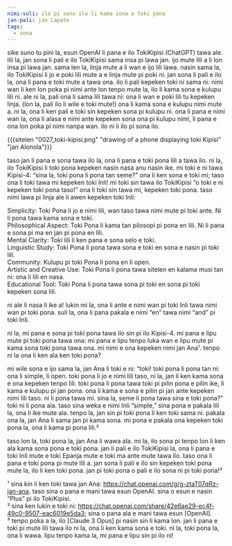 ```yaml
---
nimi-suli: ilo pi sona ilo li kama sona e toki pona
jan-pali: jan Lapate
tags:
  - sona
---
```

sike suno tu pini la, esun OpenAI li pana e ilo TokiKipisi (ChatGPT)  tawa ale. lili la, jan sona li pali e ilo TokiKipisi sama insa pi lawa jan. ijo mute lili a li lon insa pi lawa jan. sama len la, linja mute a li wan e ijo lili lawa. nasin sama la, ilo TokiKipisi li jo e poki lili mute a e linja mute pi poki ni. jan sona li pali e ilo la, ona li pana e toki mute a tawa ona. ilo li pali kepeken toki ni sama ni: nimi wan li ken lon poka pi nimi ante lon tenpo mute la, ilo li kama sona e kulupu lili ni. ale ni la, pali ona li sama lili tawa ni: ona li wan e poki lili tu kepeken linja. (lon la, pali ilo li wile e toki mute!) ona li kama sona e kulupu nimi mute a. ni la, ona li ken pali e toki sin kepeken sona pi kulupu ni. ona li pana e nimi wan la, ona li alasa e nimi ante kepeken sona ona pi kulupu nimi, li pana e ona lon poka pi nimi nanpa wan. ilo ni li ilo pi sona ilo.

{{{sitelen "0027_toki-kipisi.png" "drawing of a phone displaying toki Kipisi" "jan Alonola"}}}

taso jan li pana e sona tawa ilo la, ona li pana e toki pona lili a tawa ilo. ni la, ilo TokiKipisi li toki pona kepeken nasin nasa anu nasin ike. mi toki e ni tawa Kipisi-4: “sina la, toki pona li pona tan seme?” ona li ken sona e toki mi; taso ona li toki tawa mi kepeken toki Inli! mi toki sin tawa ilo TokiKipisi “o toki e ni kepeken toki pona taso!” ona li toki sin tawa mi, kepeken toki pona. taso nimi lawa pi linja ale li awen kepeken toki Inli:

Simplicity: Toki Pona li jo e nimi lili, wan taso tawa nimi mute pi toki ante. Ni li pona tawa kama sona e toki.  
Philosophical Aspect: Toki Pona li kama tan pilosopi pi pona en lili. Ni li pana e sona pi ma en jan pi pona en lili.  
Mental Clarity: Toki lili li ken pana e sona selo e toki.  
Linguistic Study: Toki Pona li pona tawa sona e toki en sona e nasin pi toki lili.  
Community: Kulupu pi toki Pona li pona en li open.  
Artistic and Creative Use: Toki Pona li pona tawa sitelen en kalama musi tan ni: ona li lili en nasa.  
Educational Tool: Toki Pona li pona tawa sona pi toki en sona pi toki kepeken sona lili.  

ni ale li nasa li ike a! lukin mi la, ona li ante e nimi wan pi toki Inli tawa nimi wan pi toki pona. suli la, ona li pana pakala e nimi “en” tawa nimi “and” pi toki Inli.

ni la, mi pana e sona pi toki pona tawa ilo sin pi ilo Kipisi-4. mi pana e lipu mute pi toki pona tawa ona: mi pana e lipu tenpo luka wan e lipu mute pi kama sona toki pona tawa ona. mi nimi e ona kepeken nimi jan Ana¹. tenpo ni la ona li ken ala ken toki pona?

mi wile sona e ijo sama la, jan Ana li toki e ni: “toki! toki pona li pona tan ni: ona li simple, li open. toki pona li jo e nimi lili taso, ni la, jan li ken kama sona e ona kepeken tenpo lili. toki pona li pona tawa toki pi pilin pona e pilin ike, li kama e kulupu pi jan pona. ona li kama e sona e pilin pi jan ante kepeken nimi lili taso. ni li pona tawa mi. sina la, seme li pona tawa sina e toki pona?” toki ni li pona ala. taso sina weka e nimi Inli “simple,” sina pona e pakala lili la, ona li ike mute ala. tenpo la, jan sin pi toki pona li ken toki sama ni. pakala ona la, jan Ana li sama jan pi kama sona. mi pona e pakala ona kepeken toki pona la, ona li kama pi pona lili.²

taso lon la, toki pona la, jan Ana li wawa ala. mi la, ilo sona pi tenpo lon li ken ala kama sona pona e toki pona. jan li pali e ilo TokiKipisi la, ona li pana e toki Inli mute e toki Epanja mute e toki ma ante mute tawa ilo. taso ona li pana e toki pona pi mute lili a. jan sona li pali e ilo sin kepeken toki pona mute la, ilo li ken toki pona. jan pi toki pona o pali e ilo sona ni pi toki pona!³

¹ sina kin li ken toki tawa jan Ana: <https://chat.openai.com/g/g-ztaT07qRz-jan-ana>. taso sina o pana e mani tawa esun OpenAI. sina o esun e nasin “Plus” pi ilo TokiKipisi.  
² sina ken lukin e toki ni: <https://chat.openai.com/share/42e6ae29-ec4f-49c0-9507-eac6019e5da3>; sina o pana ala e mani tawa esun [OpenAI].  
³ tenpo poka a la, ilo [Claude 3 Opus] pi nasin sin li kama lon. jan li pana e toki pi mute lili tawa ilo ni la, ona li ken kama sona e toki. ni la, toki pona la, ona li wawa. lipu tenpo kama la, mi pana e lipu sin pi ilo ni!  
